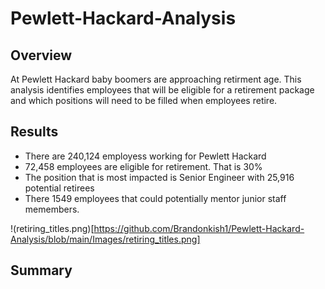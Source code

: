 # Pewlett-Hackard-Analysis

## Overview
At Pewlett Hackard baby boomers are approaching retirment age. This analysis identifies employees that will be eligible for a retirement package and which positions will need to be filled when employees retire.

## Results
- There are 240,124 employess working for Pewlett Hackard
- 72,458 employees are eligible for retirement. That is 30%
- The position that is most impacted is Senior Engineer with 25,916 potential retirees 
- There 1549 employees that could potentially mentor junior staff memembers.

!(retiring_titles.png)[https://github.com/Brandonkish1/Pewlett-Hackard-Analysis/blob/main/Images/retiring_titles.png]

## Summary
